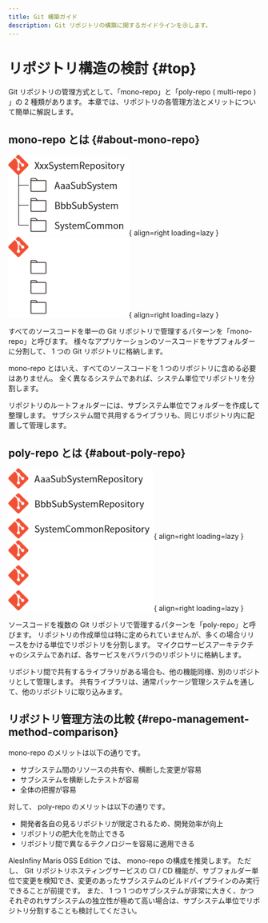 ```yaml
---
title: Git 構築ガイド
description: Git リポジトリの構築に関するガイドラインを示します。
---
```


# リポジトリ構造の検討 {#top}

Git リポジトリの管理方式として、「mono-repo」と「poly-repo ( multi-repo ) 」の 2 種類があります。
本章では、リポジトリの各管理方法とメリットについて簡単に解説します。

## mono-repo とは {#about-mono-repo}

![mono-repo の構造例](../../images/guidebooks/git/mono-repo-structure-light.png#only-light){ align=right loading=lazy }
![mono-repo の構造例](../../images/guidebooks/git/mono-repo-structure-dark.png#only-dark){ align=right loading=lazy }

すべてのソースコードを単一の Git リポジトリで管理するパターンを「mono-repo」と呼びます。
様々なアプリケーションのソースコードをサブフォルダーに分割して、 1 つの Git リポジトリに格納します。

mono-repo とはいえ、すべてのソースコードを 1 つのリポジトリに含める必要はありません。
全く異なるシステムであれば、システム単位でリポジトリを分割します。

リポジトリのルートフォルダーには、サブシステム単位でフォルダーを作成して整理します。
サブシステム間で共用するライブラリも、同じリポジトリ内に配置して管理します。

## poly-repo とは {#about-poly-repo}

![poly-repo の構造例](../../images/guidebooks/git/poly-repo-structure-light.png#only-light){ align=right loading=lazy }
![poly-repo の構造例](../../images/guidebooks/git/poly-repo-structure-dark.png#only-dark){ align=right loading=lazy }

ソースコードを複数の Git リポジトリで管理するパターンを「poly-repo」と呼びます。
リポジトリの作成単位は特に定められていませんが、多くの場合リリースをかける単位でリポジトリを分割します。
マイクロサービスアーキテクチャのシステムであれば、各サービスをバラバラのリポジトリに格納します。

リポジトリ間で共有するライブラリがある場合も、他の機能同様、別のリポジトリとして管理します。
共有ライブラリは、通常パッケージ管理システムを通して、他のリポジトリに取り込みます。

## リポジトリ管理方法の比較 {#repo-management-method-comparison}

mono-repo のメリットは以下の通りです。

- サブシステム間のリソースの共有や、横断した変更が容易
- サブシステムを横断したテストが容易
- 全体の把握が容易

対して、 poly-repo のメリットは以下の通りです。

- 開発者各自の見るリポジトリが限定されるため、開発効率が向上
- リポジトリの肥大化を防止できる
- リポジトリ間で異なるテクノロジーを容易に適用できる

AlesInfiny Maris OSS Edition では、 mono-repo の構成を推奨します。
ただし、 Git リポジトリホスティングサービスの CI / CD 機能が、サブフォルダー単位で変更を検知でき、変更のあったサブシステムのビルドパイプラインのみ実行できることが前提です。
また、 1 つ 1 つのサブシステムが非常に大きく、かつそれぞのれサブシステムの独立性が極めて高い場合は、サブシステム単位でリポジトリ分割することも検討してください。
